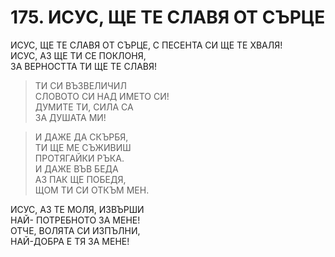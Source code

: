 # 175. ИСУС, ЩЕ ТЕ СЛАВЯ ОТ СЪРЦЕ  
  
ИСУС, ЩЕ ТЕ СЛАВЯ OТ СЪРЦЕ,
С ПЕСЕНТА СИ ЩЕ ТЕ ХВАЛЯ!  
ИСУС, АЗ ЩЕ ТИ СЕ ПОКЛОНЯ,  
ЗА ВЕРНОСТТА ТИ ЩЕ ТЕ СЛАВЯ!  
  
 > ТИ СИ ВЪЗВЕЛИЧИЛ  
 > СЛОВОТО СИ НАД ИМЕТО СИ!  
 > ДУМИТЕ ТИ, СИЛА СА  
 > ЗА ДУШАТА МИ!  
  
 > И ДАЖЕ ДА СКЪРБЯ,  
 > ТИ ЩЕ МЕ СЪЖИВИШ  
 > ПРОТЯГАЙКИ РЪКА.  
 > И ДАЖЕ ВЪВ БЕДА  
 > АЗ ПАК ЩЕ ПОБЕДЯ,  
 > ЩОМ ТИ СИ ОТКЪМ МЕН.  

ИСУС, АЗ ТЕ МОЛЯ, ИЗВЪРШИ  
НАЙ- ПОТРЕБНОТО ЗА МЕНЕ!  
ОТЧЕ, ВОЛЯТА СИ ИЗПЪЛНИ,  
НАЙ-ДОБРА Е ТЯ ЗА МЕНЕ!  


<DownloadsButton pdf="/pdf/175-isus-shte-te-slavq-ot-sartse.pdf" />

<DownloadChordsButton pdf="/chords/175-isus-shte-te-slavq-ot-sartse_akord.pdf"/>
